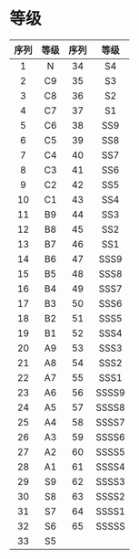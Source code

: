# 等级

| **序列** | **等级** | **序列** | **等级**    |
|:---:|:---:|:---:|:-----:|
| 1  | N  | 34 | S4    |
| 2  | C9 | 35 | S3    |
| 3  | C8 | 36 | S2    |
| 4  | C7 | 37 | S1    |
| 5  | C6 | 38 | SS9   |
| 6  | C5 | 39 | SS8   |
| 7  | C4 | 40 | SS7   |
| 8  | C3 | 41 | SS6   |
| 9  | C2 | 42 | SS5   |
| 10 | C1 | 43 | SS4   |
| 11 | B9 | 44 | SS3   |
| 12 | B8 | 45 | SS2   |
| 13 | B7 | 46 | SS1   |
| 14 | B6 | 47 | SSS9  |
| 15 | B5 | 48 | SSS8  |
| 16 | B4 | 49 | SSS7  |
| 17 | B3 | 50 | SSS6  |
| 18 | B2 | 51 | SSS5  |
| 19 | B1 | 52 | SSS4  |
| 20 | A9 | 53 | SSS3  |
| 21 | A8 | 54 | SSS2  |
| 22 | A7 | 55 | SSS1  |
| 23 | A6 | 56 | SSSS9 |
| 24 | A5 | 57 | SSSS8 |
| 25 | A4 | 58 | SSSS7 |
| 26 | A3 | 59 | SSSS6 |
| 27 | A2 | 60 | SSSS5 |
| 28 | A1 | 61 | SSSS4 |
| 29 | S9 | 62 | SSSS3 |
| 30 | S8 | 63 | SSSS2 |
| 31 | S7 | 64 | SSSS1 |
| 32 | S6 | 65 | SSSSS |
| 33 | S5 |
